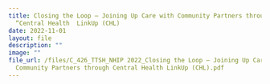 ```yaml
---
title: Closing the Loop – Joining Up Care with Community Partners through
  “Central Health  LinkUp (CHL)
date: 2022-11-01
layout: file
description: ""
image: ""
file_url: /files/C_426_TTSH_NHIP 2022_Closing the Loop – Joining Up Care with
  Community Partners through Central Health LinkUp (CHL).pdf
---
```


